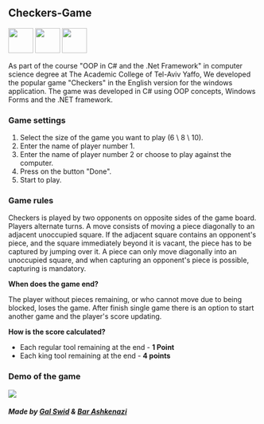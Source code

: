 ## Checkers-Game     
<img height="50" src="https://user-images.githubusercontent.com/25181517/121405384-444d7300-c95d-11eb-959f-913020d3bf90.png"> <img height="50" src="https://play-lh.googleusercontent.com/Gs6kFTfe9wy0kp3RvMMhCEejwohHaVUEaY9mda3aweBM9S6BLjLo7Nu4uTNNDN9gPfk=w240-h480-rw"> <img height="50" src=https://user-images.githubusercontent.com/25181517/186884150-05e9ff6d-340e-4802-9533-2c3f02363ee3.png>

As part of the course "OOP in C# and the .Net Framework" in computer science degree at The Academic College of Tel-Aviv Yaffo, We developed the popular game "Checkers" in the English version for the windows application. The game was developed in C# using OOP concepts, Windows Forms and the .NET framework. 

### Game settings
1. Select the size of the game you want to play (6 \ 8 \ 10).
2. Enter the name of player number 1.
3. Enter the name of player number 2 or choose to play against the computer. 
4. Press on the button "Done".
5. Start to play.

### Game rules
Checkers is played by two opponents on opposite sides of the game board. Players alternate turns.
A move consists of moving a piece diagonally to an adjacent unoccupied square. If the adjacent square contains an opponent's piece, and the square immediately beyond it is vacant, the piece has to be captured by jumping over it.
A piece can only move diagonally into an unoccupied square, and when capturing an opponent's piece is possible, capturing is mandatory.

**When does the game end?**

The player without pieces remaining, or who cannot move due to being blocked, loses the game. After finish single game there is an option to start another game and the player's score updating.

**How is the score calculated?**

* Each regular tool remaining at the end - **1 Point**
* Each king tool remaining at the end - **4 points**

### Demo of the game
![](https://s1.gifyu.com/images/Demo-Checkers.gif)

##### Made by [Gal Swid](https://github.com/GalSwid) & [Bar Ashkenazi](https://github.com/barashken) 
